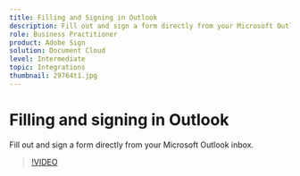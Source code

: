 ```yaml
---
title: Filling and Signing in Outlook
description: Fill out and sign a form directly from your Microsoft Outlook inbox
role: Business Practitioner
product: Adobe Sign
solution: Document Cloud
level: Intermediate
topic: Integrations
thumbnail: 29764t1.jpg
---
```


# Filling and signing in Outlook

Fill out and sign a form directly from your Microsoft Outlook inbox.

>[!VIDEO](https://video.tv.adobe.com/v/29764t1?hidetitle=true)
